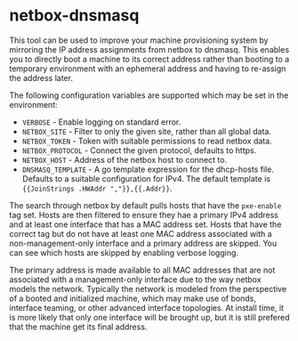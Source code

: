 # netbox-dnsmasq

This tool can be used to improve your machine provisioning system by
mirroring the IP address assignments from netbox to dnsmasq.  This
enables you to directly boot a machine to its correct address rather
than booting to a temporary environment with an ephemeral address and
having to re-assign the address later.

The following configuration variables are supported which may be set
in the environment:

  * `VERBOSE` - Enable logging on standard error.
  * `NETBOX_SITE` - Filter to only the given site, rather than all
    global data.
  * `NETBOX_TOKEN` - Token with suitable permissions to read netbox
    data.
  * `NETBOX_PROTOCOL` - Connect the given protocol, defaults to https.
  * `NETBOX_HOST` - Address of the netbox host to connect to.
  * `DNSMASQ_TEMPLATE` - A go template expression for the dhcp-hosts
    file.  Defaults to a suitable configuration for IPv4.  The default
    template is `{{JoinStrings .HWAddr ","}},{{.Addr}}`.

The search through netbox by default pulls hosts that have the
`pxe-enable` tag set.  Hosts are then filtered to ensure they hae a
primary IPv4 address and at least one interface that has a MAC address
set.  Hosts that have the correct tag but do not have at least one MAC
address associated with a non-management-only interface and a primary
address are skipped.  You can see which hosts are skipped by enabling
verbose logging.

The primary address is made available to all MAC addresses that are
not associated with a management-only interface due to the way netbox
models the network.  Typically the network is modeled from the
perspective of a booted and initialized machine, which may make use of
bonds, interface teaming, or other advanced interface topologies.  At
install time, it is more likely that only one interface will be
brought up, but it is still prefered that the machine get its final
address.
